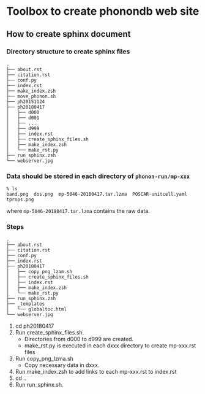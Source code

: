 # Toolbox to create phonondb web site

## How to create sphinx document

### Directory structure to create sphinx files

```
.
├── about.rst
├── citation.rst
├── conf.py
├── index.rst
├── make_index.zsh
├── move_phonon.sh
├── ph20151124
├── ph20180417
│   ├── d000
│   ├── d001
│   ├── ...
│   ├── d999
│   ├── index.rst
│   ├── create_sphinx_files.sh
│   ├── make_index.zsh
│   └── make_rst.py
├── run_sphinx.zsh
└── webserver.jpg
```

### Data should be stored in each directory of `phonon-run/mp-xxx`

```
% ls
band.png  dos.png  mp-5046-20180417.tar.lzma  POSCAR-unitcell.yaml  tprops.png
```

where `mp-5046-20180417.tar.lzma` contains the raw data.

### Steps

```
.
├── about.rst
├── citation.rst
├── conf.py
├── index.rst
├── ph20180417
│   ├── copy_png_lzam.sh
│   ├── create_sphinx_files.sh
│   ├── index.rst
│   ├── make_index.zsh
│   └── make_rst.py
├── run_sphinx.zsh
├── _templates
│   └── globaltoc.html
└── webserver.jpg
```

1. cd ph20180417
2. Run create_sphinx_files.sh.
   - Directories from d000 to d999 are created.
   - make_rst.py is executed in each dxxx directory to create
     mp-xxx.rst files
3. Run copy_png_lzma.sh
   - Copy necessary data in dxxx.
3. Run make_index.zsh to add links to each mp-xxx.rst to index.rst
4. cd ..
5. Run run_sphinx.sh.
